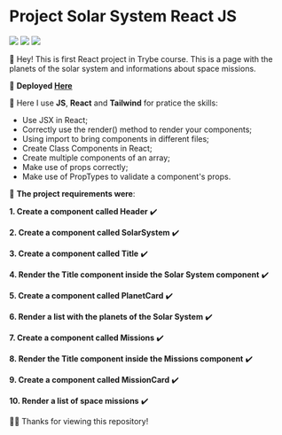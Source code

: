 # Project Solar System React JS

![](https://img.shields.io/badge/JavaScript-323330?style=for-the-badge&logo=javascript&logoColor=F7DF1E)
![](https://img.shields.io/badge/React-20232A?style=for-the-badge&logo=react&logoColor=61DAFB)
![](https://img.shields.io/badge/Tailwind_CSS-38B2AC?style=for-the-badge&logo=tailwind-css&logoColor=white)

👋 Hey! This is first React project in Trybe course. This is a page with the planets of the solar system and informations about space missions.

🔗 **Deployed [Here](https://solar-system-missions-and-planets.surge.sh/)**

    
📍 Here I use **JS**, **React** and **Tailwind** for pratice the skills:

- Use JSX in React;
- Correctly use the render() method to render your components;
- Using import to bring components in different files;
- Create Class Components in React;
- Create multiple components of an array;
- Make use of props correctly;
- Make use of PropTypes to validate a component's props.

📖 **The project requirements were**:

**1. Create a component called Header** ✔️

**2. Create a component called SolarSystem** ✔️

**3. Create a component called Title** ✔️

**4. Render the Title component inside the Solar System component** ✔️

**5. Create a component called PlanetCard** ✔️

**6. Render a list with the planets of the Solar System** ✔️

**7. Create a component called Missions** ✔️

**8. Render the Title component inside the Missions component** ✔️

**9. Create a component called MissionCard** ✔️

**10. Render a list of space missions** ✔️

🙏🏽 Thanks for viewing this repository!





